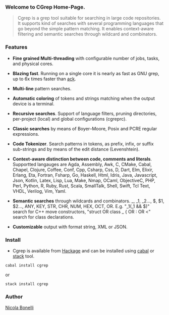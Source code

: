 ### Welcome to CGrep Home-Page.

> Cgrep is a grep tool suitable for searching in large code repositories. It supports kind of searches with several programming languages that go beyond the simple pattern matching. It enables context-aware filtering and semantic searches through wildcard and combinators.

### Features

* **Fine grained Multi-threading** with configurable number of jobs, tasks, and physical cores.

* **Blazing fast**. Running on a single core it is nearly as fast as GNU grep, up to 6x times faster than [ack](http://beyondgrep.com/).

* **Multi-line** pattern searches.

* **Automatic coloring** of tokens and strings matching when the output device is a terminal.

* **Recursive searches**. Support of language filters, pruning directories, per-project (local) and global configurations (cgreprc).

* **Classic searches** by means of Boyer–Moore, Posix and PCRE regular expressions.

* **Code Tokenizer**. Search patterns in tokens, as prefix, infix, or suffix sub-strings and by means of the edit distance (Levenshtein).

* **Context-aware distinction between code, comments and literals**. Supportted langauges are Agda, Assembly, Awk, C, CMake, Cabal, Chapel, Clojure, Coffee, Conf, Cpp, Csharp, Css, D, Dart, Elm, Elixir, Erlang, Eta, Fortran, Fsharp, Go, Haskell, Html, Idris, Java, Javascript, Json, Kotlin, Latex, Lisp, Lua, Make, Nmap, OCaml, ObjectiveC, PHP, Perl, Python, R, Ruby, Rust, Scala, SmallTalk, Shell, Swift, Tcl Text, VHDL, Verilog, Vim, Yaml.

* **Semantic searches** through wildcards and combinators. _, _1, _2..., $, $1, $2..., ANY, KEY, STR, CHR, NUM, HEX, OCT, OR. E.g. "_1(_1 && $)" search for C++ move constructors, "struct OR class _ { OR : OR <" search for class declarations.

* **Customizable** output with format string, XML or JSON.

### Install

* Cgrep is available from [Hackage](http://hackage.haskell.org/package/cgrep) and can be installed using [cabal](https://www.haskell.org/cabal/) or [stack](https://www.stackage.org/) tool.

`cabal install cgrep`

or

`stack install cgrep`

### Author

[Nicola Bonelli](https://twitter.com/nicolabonelli)
